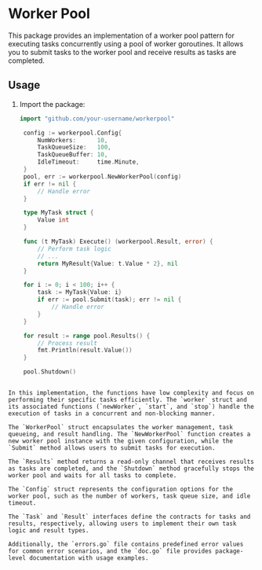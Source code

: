 # Worker Pool

This package provides an implementation of a worker pool pattern for executing tasks concurrently using a pool of worker goroutines. It allows you to submit tasks to the worker pool and receive results as tasks are completed.

## Usage

1. Import the package:

   ```go
   import "github.com/your-username/workerpool"

    config := workerpool.Config{
        NumWorkers:      10,
        TaskQueueSize:   100,
        TaskQueueBuffer: 10,
        IdleTimeout:     time.Minute,
    }
    pool, err := workerpool.NewWorkerPool(config)
    if err != nil {
        // Handle error
    }

    type MyTask struct {
        Value int
    }

    func (t MyTask) Execute() (workerpool.Result, error) {
        // Perform task logic
        // ...
        return MyResult{Value: t.Value * 2}, nil
    }

    for i := 0; i < 100; i++ {
        task := MyTask{Value: i}
        if err := pool.Submit(task); err != nil {
            // Handle error
        }
    }

    for result := range pool.Results() {
        // Process result
        fmt.Println(result.Value())
    }

    pool.Shutdown()
```

In this implementation, the functions have low complexity and focus on performing their specific tasks efficiently. The `worker` struct and its associated functions (`newWorker`, `start`, and `stop`) handle the execution of tasks in a concurrent and non-blocking manner.

The `WorkerPool` struct encapsulates the worker management, task queueing, and result handling. The `NewWorkerPool` function creates a new worker pool instance with the given configuration, while the `Submit` method allows users to submit tasks for execution.

The `Results` method returns a read-only channel that receives results as tasks are completed, and the `Shutdown` method gracefully stops the worker pool and waits for all tasks to complete.

The `Config` struct represents the configuration options for the worker pool, such as the number of workers, task queue size, and idle timeout.

The `Task` and `Result` interfaces define the contracts for tasks and results, respectively, allowing users to implement their own task logic and result types.

Additionally, the `errors.go` file contains predefined error values for common error scenarios, and the `doc.go` file provides package-level documentation with usage examples.